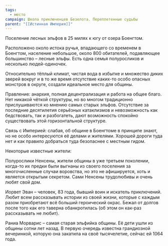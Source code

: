 ```yaml
---
tags:
  - место
campaign: Школа приключенцев Безелота. Переплетенные судьбы
parent: "[[Истинная Империя]]"
---
```


Поселение лесных эльфов в 25 милях к югу от озера Боенгтом.

Расположено около истока ручья, впадающего со временем в Боенгтом, население небольшое, около 800 обитателей, подавляющее большинство – лесные эльфы. Есть одна семья полуросликов и несколько людей-одиночек.

Относительно тёплый климат, чистая вода в избытке и множество диких зверей вокруг и в то же время отсутствие каких-то особо опасных монстров в округе, создали идеальное место для общины.

Правление: анархия, полная децентрализация и работа на общее благо. Нет никакой чёткой структуры, но во многом традиционно прислушиваются ко мнению самых старых эльфов. Отсутствие за последние десятилетия серьёзных катаклизмов и невозможность как бедствовать, так и разбогатеть, дают возможность спокойно существовать этой горизонтальной структуре.

Связь с Империей: слабая, об общине в Боенгтоме в принципе знают, но не особо интересуются её делами и жителями. Хорошей дороги туда нет и как правило добраться туда безопаснее с местным гидом.

Некоторые известные жители:

Полурослики Ненсены, жители общины в уже третьем поколении, когда-то их предки были выгнаны из своего поселения за многочисленные случаи воровства, но это не афишируется, хоть и является открытым секретом. Сами Ненсены трудолюбивы и очень любят свой дом.

Иорвет Эван – человек, 83 года, бывший воин и искатель приключений. Любит всем рассказывать истории из своей жизни, которые с каждым разом приобретают всё больший героический окрас. Бежал от долгов после того как его таверна обанкротилась (об этом он как-раз рассказывать не любит).

Раниа Морварис – самая старая эльфийка общины. Её дети ушли из общины сотни лет назад. В первую очередь известна грандиозной вечеринкой, которую она закатила на своё тысячелетие, сейчас ей 1064 года.